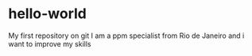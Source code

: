 # hello-world
My first repository on git
I am a ppm specialist from Rio de Janeiro and i want to improve my skills
